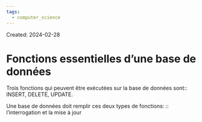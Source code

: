 ```yaml
---
tags:
  - computer_science
---
```

Created: 2024-02-28

# Fonctions essentielles d’une base de données

Trois fonctions qui peuvent être exécutées sur la base de données sont:: INSERT, DELETE, UPDATE.
<!--SR:!2024-04-12,12,210-->

Une base de données doit remplir ces deux types de fonctions: :: l’interrogation et la mise à jour
<!--SR:!2024-04-23,23,250-->